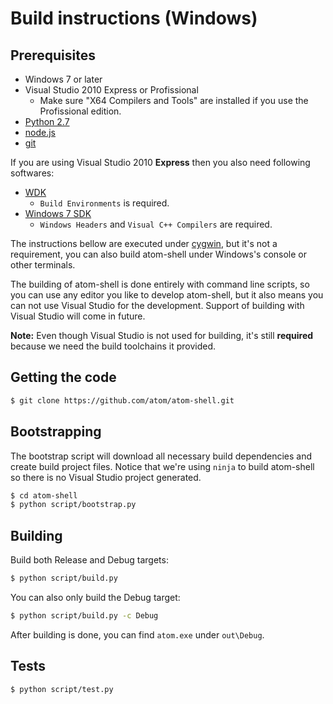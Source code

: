 # Build instructions (Windows)

## Prerequisites

* Windows 7 or later
* Visual Studio 2010 Express or Profissional
  * Make sure "X64 Compilers and Tools" are installed if you use the
    Profissional edition.
* [Python 2.7](http://www.python.org/download/releases/2.7/)
* [node.js](http://nodejs.org/)
* [git](http://git-scm.com)

If you are using Visual Studio 2010 __Express__ then you also need following
softwares:

* [WDK](http://www.microsoft.com/en-us/download/details.aspx?id=11800)
  * `Build Environments` is required.
* [Windows 7 SDK](http://www.microsoft.com/en-us/download/details.aspx?id=8279)
  * `Windows Headers` and `Visual C++ Compilers` are required.

The instructions bellow are executed under [cygwin](http://www.cygwin.com),
but it's not a requirement, you can also build atom-shell under Windows's
console or other terminals.

The building of atom-shell is done entirely with command line scripts, so you
can use any editor you like to develop atom-shell, but it also means you can
not use Visual Studio for the development. Support of building with Visual
Studio will come in future.

**Note:** Even though Visual Studio is not used for building, it's still
**required** because we need the build toolchains it provided.

## Getting the code

```bash
$ git clone https://github.com/atom/atom-shell.git
```

## Bootstrapping

The bootstrap script will download all necessary build dependencies and create
build project files. Notice that we're using `ninja` to build atom-shell so
there is no Visual Studio project generated.

```bash
$ cd atom-shell
$ python script/bootstrap.py
```

## Building

Build both Release and Debug targets:

```bash
$ python script/build.py
```

You can also only build the Debug target:

```bash
$ python script/build.py -c Debug
```

After building is done, you can find `atom.exe` under `out\Debug`.

## Tests

```bash
$ python script/test.py
```
